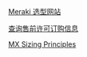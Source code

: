 

[Meraki 选型网站](https://merakisizing.com/#/)

[查询售前许可订购信息](https://www.merakipartners.com/s/ProductCertificationMatrix)

[MX Sizing Principles](https://meraki.cisco.com/product-collateral/mx-sizing-guide/?file)